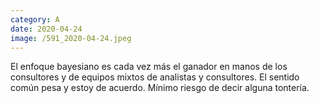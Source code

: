 ```yaml
--- 
category: A 
date: 2020-04-24 
image: /591_2020-04-24.jpeg 
--- 
```


El enfoque bayesiano es cada vez más el ganador en manos de los consultores y de equipos mixtos de analistas y consultores. El sentido común pesa y estoy de acuerdo. Mínimo riesgo de decir alguna tontería.